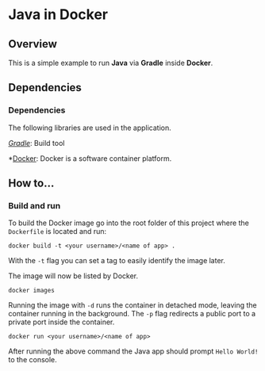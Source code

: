 # Java in Docker

## Overview

This is a simple example to run **Java** via **Gradle** inside **Docker**.

## Dependencies

### Dependencies

The following libraries are used in the application.

*[Gradle](https://gradle.org/)*: Build tool

*[Docker](https://www.docker.com/): Docker is a software container platform.

## How to...

### Build and run

To build the Docker image go into the root folder of this project where the `Dockerfile` is located and run:

```
docker build -t <your username>/<name of app> .
```

With the `-t` flag you can set a tag to easily identify the image later.

The image will now be listed by Docker.

```
docker images
```

Running the image with `-d` runs the container in detached mode, leaving the container running in the background. The `-p` flag redirects a public port to a private port inside the container.

```
docker run <your username>/<name of app>
```

After running the above command the Java app should prompt `Hello World!` to the console.
